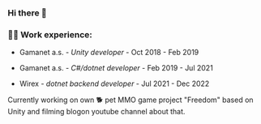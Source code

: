 ### Hi there 👋

### 🧑‍💼 Work experience: 
- Gamanet a.s. - _Unity developer_ - Oct 2018 - Feb 2019
* Gamanet a.s. - _C#/dotnet developer_ - Feb 2019 - Jul 2021
+ Wirex - _dotnet backend developer_ - Jul 2021 - Dec 2022

Currently working on own 🐕 pet MMO game project "Freedom" based on Unity and filming blogon youtube channel about that.
